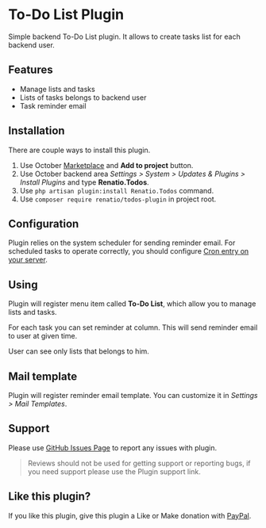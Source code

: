 # To-Do List Plugin

Simple backend To-Do List plugin. It allows to create tasks list for each backend user.

## Features

* Manage lists and tasks
* Lists of tasks belongs to backend user
* Task reminder email

## Installation

There are couple ways to install this plugin.

1. Use October [Marketplace](http://octobercms.com/help/site/marketplace) and __Add to project__ button.
2. Use October backend area *Settings > System > Updates & Plugins > Install Plugins* and type __Renatio.Todos__.
3. Use `php artisan plugin:install Renatio.Todos` command.
4. Use `composer require renatio/todos-plugin` in project root.

## Configuration

Plugin relies on the system scheduler for sending reminder email. For scheduled tasks to operate correctly, you should configure [Cron entry on your server](http://octobercms.com/docs/help/installation#crontab-setup).

## Using

Plugin will register menu item called **To-Do List**, which allow you to manage lists and tasks.

For each task you can set reminder at column. This will send reminder email to user at given time.

User can see only lists that belongs to him.

## Mail template

Plugin will register reminder email template. You can customize it in *Settings > Mail Templates*.

## Support

Please use [GitHub Issues Page](https://github.com/mplodowski/todos-plugin/issues) to report any issues with plugin.

> Reviews should not be used for getting support or reporting bugs, if you need support please use the Plugin support link.

## Like this plugin?

If you like this plugin, give this plugin a Like or Make donation with [PayPal](https://www.paypal.me/mplodowski).